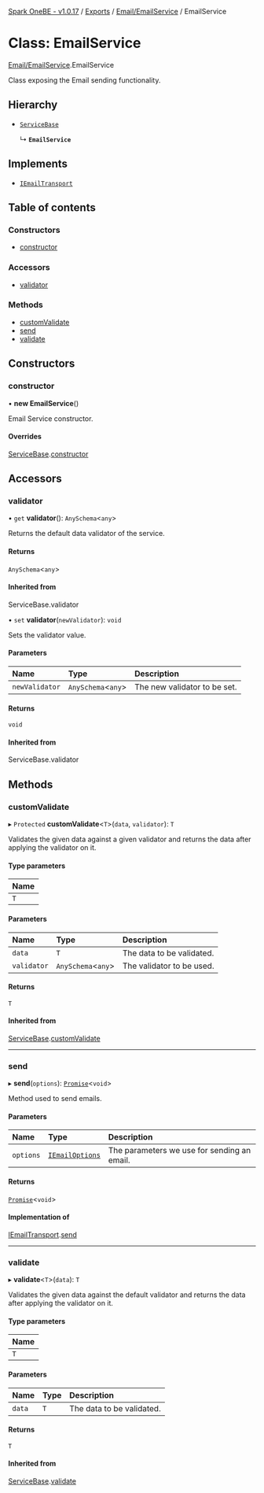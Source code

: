 [Spark OneBE - v1.0.17](../README.md) / [Exports](../modules.md) / [Email/EmailService](../modules/Email_EmailService.md) / EmailService

# Class: EmailService

[Email/EmailService](../modules/Email_EmailService.md).EmailService

Class exposing the Email sending functionality.

## Hierarchy

- [`ServiceBase`](Services_ServiceBase.ServiceBase.md)

  ↳ **`EmailService`**

## Implements

- [`IEmailTransport`](../interfaces/Email_Transports_IEmailTransport.IEmailTransport.md)

## Table of contents

### Constructors

- [constructor](Email_EmailService.EmailService.md#constructor)

### Accessors

- [validator](Email_EmailService.EmailService.md#validator)

### Methods

- [customValidate](Email_EmailService.EmailService.md#customvalidate)
- [send](Email_EmailService.EmailService.md#send)
- [validate](Email_EmailService.EmailService.md#validate)

## Constructors

### constructor

• **new EmailService**()

Email Service constructor.

#### Overrides

[ServiceBase](Services_ServiceBase.ServiceBase.md).[constructor](Services_ServiceBase.ServiceBase.md#constructor)

## Accessors

### validator

• `get` **validator**(): `AnySchema`<`any`\>

Returns the default data validator of the service.

#### Returns

`AnySchema`<`any`\>

#### Inherited from

ServiceBase.validator

• `set` **validator**(`newValidator`): `void`

Sets the validator value.

#### Parameters

| Name | Type | Description |
| :------ | :------ | :------ |
| `newValidator` | `AnySchema`<`any`\> | The new validator to be set. |

#### Returns

`void`

#### Inherited from

ServiceBase.validator

## Methods

### customValidate

▸ `Protected` **customValidate**<`T`\>(`data`, `validator`): `T`

Validates the given data against a given validator and returns
the data after applying the validator on it.

#### Type parameters

| Name |
| :------ |
| `T` |

#### Parameters

| Name | Type | Description |
| :------ | :------ | :------ |
| `data` | `T` | The data to be validated. |
| `validator` | `AnySchema`<`any`\> | The validator to be used. |

#### Returns

`T`

#### Inherited from

[ServiceBase](Services_ServiceBase.ServiceBase.md).[customValidate](Services_ServiceBase.ServiceBase.md#customvalidate)

___

### send

▸ **send**(`options`): [`Promise`]( https://developer.mozilla.org/en-US/docs/Web/JavaScript/Reference/Global_Objects/Promise )<`void`\>

Method used to send emails.

#### Parameters

| Name | Type | Description |
| :------ | :------ | :------ |
| `options` | [`IEmailOptions`](../interfaces/Email_Transports_IEmailTransport.IEmailOptions.md) | The parameters we use for sending an email. |

#### Returns

[`Promise`]( https://developer.mozilla.org/en-US/docs/Web/JavaScript/Reference/Global_Objects/Promise )<`void`\>

#### Implementation of

[IEmailTransport](../interfaces/Email_Transports_IEmailTransport.IEmailTransport.md).[send](../interfaces/Email_Transports_IEmailTransport.IEmailTransport.md#send)

___

### validate

▸ **validate**<`T`\>(`data`): `T`

Validates the given data against the default validator and returns
the data after applying the validator on it.

#### Type parameters

| Name |
| :------ |
| `T` |

#### Parameters

| Name | Type | Description |
| :------ | :------ | :------ |
| `data` | `T` | The data to be validated. |

#### Returns

`T`

#### Inherited from

[ServiceBase](Services_ServiceBase.ServiceBase.md).[validate](Services_ServiceBase.ServiceBase.md#validate)
